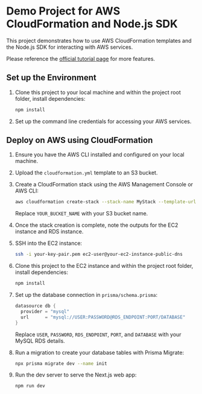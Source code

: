 # Demo Project for AWS CloudFormation and Node.js SDK

This project demonstrates how to use AWS CloudFormation templates and the Node.js SDK for interacting with AWS services.

Please reference the [official tutorial page](https://docs.aws.amazon.com/AWSJavaScriptSDK/v3/latest/client/cloudformation/) for more features.

## Set up the Environment

1. Clone this project to your local machine and within the project root folder, install dependencies:
    ```bash
    npm install
    ```

2. Set up the command line credentials for accessing your AWS services.

## Deploy on AWS using CloudFormation

1. Ensure you have the AWS CLI installed and configured on your local machine.

2. Upload the `cloudformation.yml` template to an S3 bucket.

3. Create a CloudFormation stack using the AWS Management Console or AWS CLI:
    ```bash
    aws cloudformation create-stack --stack-name MyStack --template-url https://s3.amazonaws.com/YOUR_BUCKET_NAME/cloudformation.yml --capabilities CAPABILITY_NAMED_IAM
    ```
    Replace `YOUR_BUCKET_NAME` with your S3 bucket name.

4. Once the stack creation is complete, note the outputs for the EC2 instance and RDS instance.

5. SSH into the EC2 instance:
    ```bash
    ssh -i your-key-pair.pem ec2-user@your-ec2-instance-public-dns
    ```

6. Clone this project to the EC2 instance and within the project root folder, install dependencies:
    ```bash
    npm install
    ```

7. Set up the database connection in `prisma/schema.prisma`:
    ```c
    datasource db {
      provider = "mysql"
      url      = "mysql://USER:PASSWORD@RDS_ENDPOINT:PORT/DATABASE"
    }
    ```
    Replace `USER`, `PASSWORD`, `RDS_ENDPOINT`, `PORT`, and `DATABASE` with your MySQL RDS details.

8. Run a migration to create your database tables with Prisma Migrate:
    ```bash
    npx prisma migrate dev --name init
    ```

9. Run the dev server to serve the Next.js web app:
    ```bash
    npm run dev
    ```

##
